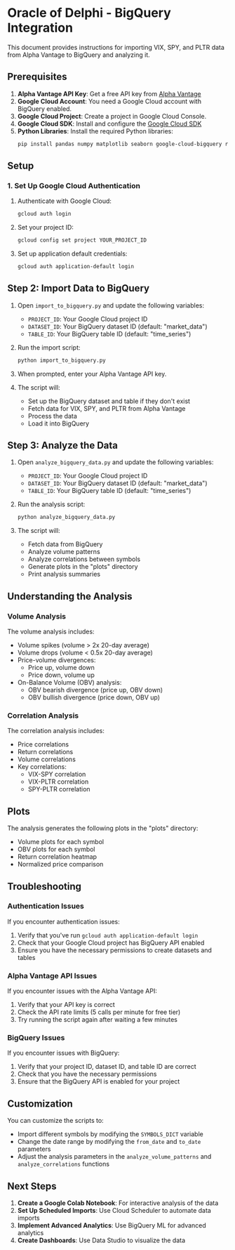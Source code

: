# Oracle of Delphi - BigQuery Integration

This document provides instructions for importing VIX, SPY, and PLTR data from Alpha Vantage to BigQuery and analyzing it.

## Prerequisites

1. **Alpha Vantage API Key**: Get a free API key from [Alpha Vantage](https://www.alphavantage.co/support/#api-key)
2. **Google Cloud Account**: You need a Google Cloud account with BigQuery enabled.
3. **Google Cloud Project**: Create a project in Google Cloud Console.
4. **Google Cloud SDK**: Install and configure the [Google Cloud SDK](https://cloud.google.com/sdk/docs/install)
5. **Python Libraries**: Install the required Python libraries:
   ```bash
   pip install pandas numpy matplotlib seaborn google-cloud-bigquery requests
   ```

## Setup

### 1. Set Up Google Cloud Authentication

1. Authenticate with Google Cloud:
   ```bash
   gcloud auth login
   ```

2. Set your project ID:
   ```bash
   gcloud config set project YOUR_PROJECT_ID
   ```

3. Set up application default credentials:
   ```bash
   gcloud auth application-default login
   ```

## Step 2: Import Data to BigQuery

1. Open `import_to_bigquery.py` and update the following variables:
   - `PROJECT_ID`: Your Google Cloud project ID
   - `DATASET_ID`: Your BigQuery dataset ID (default: "market_data")
   - `TABLE_ID`: Your BigQuery table ID (default: "time_series")

2. Run the import script:
   ```bash
   python import_to_bigquery.py
   ```

3. When prompted, enter your Alpha Vantage API key.

4. The script will:
   - Set up the BigQuery dataset and table if they don't exist
   - Fetch data for VIX, SPY, and PLTR from Alpha Vantage
   - Process the data
   - Load it into BigQuery

## Step 3: Analyze the Data

1. Open `analyze_bigquery_data.py` and update the following variables:
   - `PROJECT_ID`: Your Google Cloud project ID
   - `DATASET_ID`: Your BigQuery dataset ID (default: "market_data")
   - `TABLE_ID`: Your BigQuery table ID (default: "time_series")

2. Run the analysis script:
   ```bash
   python analyze_bigquery_data.py
   ```

3. The script will:
   - Fetch data from BigQuery
   - Analyze volume patterns
   - Analyze correlations between symbols
   - Generate plots in the "plots" directory
   - Print analysis summaries

## Understanding the Analysis

### Volume Analysis

The volume analysis includes:
- Volume spikes (volume > 2x 20-day average)
- Volume drops (volume < 0.5x 20-day average)
- Price-volume divergences:
  - Price up, volume down
  - Price down, volume up
- On-Balance Volume (OBV) analysis:
  - OBV bearish divergence (price up, OBV down)
  - OBV bullish divergence (price down, OBV up)

### Correlation Analysis

The correlation analysis includes:
- Price correlations
- Return correlations
- Volume correlations
- Key correlations:
  - VIX-SPY correlation
  - VIX-PLTR correlation
  - SPY-PLTR correlation

## Plots

The analysis generates the following plots in the "plots" directory:
- Volume plots for each symbol
- OBV plots for each symbol
- Return correlation heatmap
- Normalized price comparison

## Troubleshooting

### Authentication Issues

If you encounter authentication issues:
1. Verify that you've run `gcloud auth application-default login`
2. Check that your Google Cloud project has BigQuery API enabled
3. Ensure you have the necessary permissions to create datasets and tables

### Alpha Vantage API Issues

If you encounter issues with the Alpha Vantage API:
1. Verify that your API key is correct
2. Check the API rate limits (5 calls per minute for free tier)
3. Try running the script again after waiting a few minutes

### BigQuery Issues

If you encounter issues with BigQuery:
1. Verify that your project ID, dataset ID, and table ID are correct
2. Check that you have the necessary permissions
3. Ensure that the BigQuery API is enabled for your project

## Customization

You can customize the scripts to:
- Import different symbols by modifying the `SYMBOLS_DICT` variable
- Change the date range by modifying the `from_date` and `to_date` parameters
- Adjust the analysis parameters in the `analyze_volume_patterns` and `analyze_correlations` functions

## Next Steps

1. **Create a Google Colab Notebook**: For interactive analysis of the data
2. **Set Up Scheduled Imports**: Use Cloud Scheduler to automate data imports
3. **Implement Advanced Analytics**: Use BigQuery ML for advanced analytics
4. **Create Dashboards**: Use Data Studio to visualize the data
